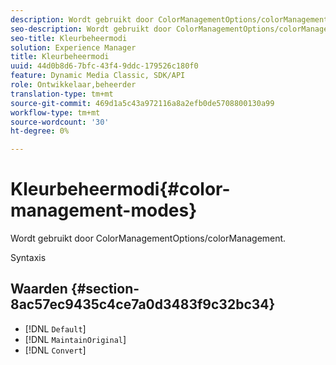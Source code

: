 ```yaml
---
description: Wordt gebruikt door ColorManagementOptions/colorManagement.
seo-description: Wordt gebruikt door ColorManagementOptions/colorManagement.
seo-title: Kleurbeheermodi
solution: Experience Manager
title: Kleurbeheermodi
uuid: 44d0b8d6-7bfc-43f4-9ddc-179526c180f0
feature: Dynamic Media Classic, SDK/API
role: Ontwikkelaar,beheerder
translation-type: tm+mt
source-git-commit: 469d1a5c43a972116a8a2efb0de5708800130a99
workflow-type: tm+mt
source-wordcount: '30'
ht-degree: 0%

---
```



# Kleurbeheermodi{#color-management-modes}

Wordt gebruikt door ColorManagementOptions/colorManagement.

Syntaxis

## Waarden {#section-8ac57ec9435c4ce7a0d3483f9c32bc34}

* [!DNL `Default`]
* [!DNL `MaintainOriginal`]
* [!DNL `Convert`]

